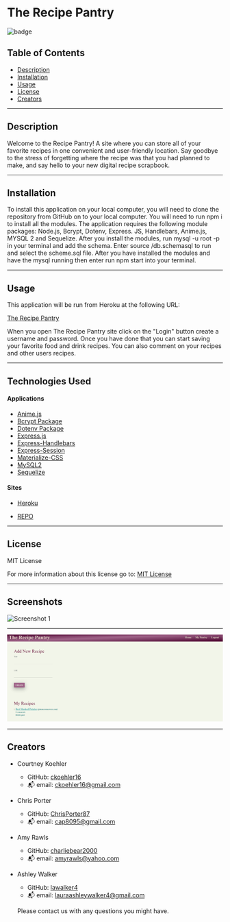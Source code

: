 # The Recipe Pantry

![badge](https://img.shields.io/badge/License-MIT-yellow.svg)

## Table of Contents
- [Description](#description)
- [Installation](#installation)
- [Usage](#usage)
- [License](#license)
- [Creators](#Creators)

---

## Description

Welcome to the Recipe Pantry! A site where you can store all of your favorite recipes in one convenient and user-friendly location. Say goodbye to the stress of forgetting where the recipe was
that you had planned to make, and say hello to your new digital recipe scrapbook.

---

## Installation

To install this application on your local computer, you will need to clone the repository from GitHub on to your local computer. You will need to run npm i to install all the modules. The application requires the following module packages: Node.js, Bcrypt, Dotenv, Express. JS, Handlebars, Anime.js, MYSQL 2 and Sequelize. After you install the modules, run mysql -u root -p  in your terminal and add the schema. Enter source /db.schemasql to run and select the scheme.sql file. After you have installed the modules and have the mysql running then enter run npm start into your terminal. 

---

## Usage

This application will be run from Heroku at the following URL:

[The Recipe Pantry](https://shrouded-gorge-64455.herokuapp.com/)

When you open The Recipe Pantry site click on the "Login" button create a username and password. Once you have done that you can start saving your favorite food and drink recipes. You can also comment on your recipes and other users recipes.

---

## Technologies Used

#### Applications

- [Anime.js](https://animejs.com/documentation/)
- [Bcrypt Package](https://www.npmjs.com/package/bcrypt)
- [Dotenv Package](https://www.npmjs.com/package/dotenv)
- [Express.js](https://expressjs.com/en/starter/installing.html)
- [Express-Handlebars](https://handlebarsjs.com/guide/builtin-helpers.html#if)
- [Express-Session](https://www.npmjs.com/package/express-session)
- [Materialize-CSS](https://materializecss.com/)
- [MySQL2](https://www.mysql.com/)
- [Sequelize](https://sequelize.org/)

#### Sites

- [Heroku](https://shrouded-gorge-64455.herokuapp.com/)

- [REPO](https://github.com/charliebear2000/Food-andDrink-DB)

---

## License

MIT License

For more information about this license go to: [MIT License](http://choosealicense.com/licenses/mit/)

---

## Screenshots

![Screenshot 1](./public/images/Screenshot%201.PNG)

---

![Screenshot 2](./public/images/Screenshot%202.PNG)

---

## Creators

- Courtney Koehler
    - GitHub: [ckoehler16](https://github.com/ckoehler16)
    - :mailbox_with_mail: email: ckoehler16@gmail.com
- Chris Porter
    - GitHub: [ChrisPorter87](https://github.com/ChrisPorter87)
    - :mailbox_with_mail: email: cap8095@gmail.com
- Amy Rawls
    - GitHub: [charliebear2000](https://github.com/charliebear2000)
    - :mailbox_with_mail: email: amyrawls@yahoo.com
- Ashley Walker
    - GitHub: [lawalker4](https://github.com/lawalker4)
    - :mailbox_with_mail: email: lauraashleywalker4@gmail.com 


  Please contact us with any questions you might have.
